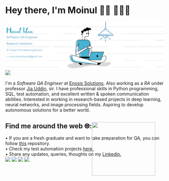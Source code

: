 # Hey there, I'm Moinul 👋🏻 👨🏻‍💻

<img src="https://github.com/moinshawon/moinshawon/blob/master/banner_blue_1.png">

<img src ="https://komarev.com/ghpvc/?username=moinshawon&color=77b1cd">

I'm a <em>Software QA Engineer</em> at <a href="https://www.enosisbd.com/"> Enosis Solutions</a>. Also working as a <em>RA</em> under professor <a href="https://sites.google.com/view/drjiauddin/research-areas">Jia Uddin<a>, sir. I have professional skills in Python programming, SQL, test automation, and excellent written & spoken communication abilities. Interested in working in research-based projects in deep learning, neural networks, and image processing fields. Aspiring to develop autonomous solutions for a better world.

## Find me around the web 🌐:  <img align="left" width="200" height="170" src="https://github.com/moinshawon/moinshawon/blob/master/good_guy_coding.gif" width="100%" height="100%" style="position:absolute" frameBorder="0" class="giphy-embed" allowFullScreen>
  <div>
    • If you are a fresh graduate and want to take preparation for QA, you can follow <a href="https://github.com/moinshawon/Roadmap-of-QA-for-freshers">this</a> repository. </br>
    • Check my test automation projects <a href="https://github.com/moinshawon/test-automation">here.<a> </br>
    • Share any updates, queries, thoughts on my <a href="https://www.linkedin.com/in/moinshawon/">Linkedin.</a>
  </div>
  <div>
    <a href="mailto:moin.islamshawon@gmail.com"><img src="https://img.icons8.com/windows/40/4a90e2/gmail-new.png"/></a>
    <a href="https://moinshawon.github.io/"><img src="https://img.icons8.com/windows/40/4a90e2/internet.png"/></a>
    <a href="https://www.hackerrank.com/moinshawon?hr_r=1"><img src="https://img.icons8.com/windows/40/4a90e2/hackerrank.png"/></a>
    <a href="https://www.linkedin.com/in/moinshawon/"><img src="https://img.icons8.com/material-outlined/40/4a90e2/linkedin.png"/></a>
  </div>


